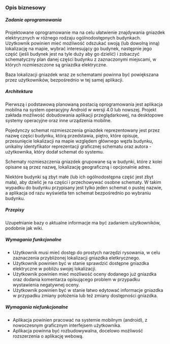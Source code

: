

### Opis biznesowy

##### Zadanie oprogramowania

Projektowane oprogramowanie ma na celu ułatwienie znajdywania gniazdek elektrycznych w różnego rodzaju ogólnodostępnych budynkach. Użytkownik powinien mieć możliwość odszukać swoją (lub dowolną inną) lokalizację na mapie, wybrać interesujący go budynek, następnie jego część (jeśli budynek jest na tyle duży aby go dzielić) i zobaczyć schematyczny plan danej części budynku z zaznaczonymi miejscami, w których rozmieszczone są gniazdka elektryczne.

Baza lokalizacji gniazdek wraz ze schematami powinna być powiększana przez użytkowników, bezpośrednio w tej samej aplikacji.

##### Architektura

Pierwszą i podstawową planowaną postacią oprogramowania jest aplikacja mobilna na system operacyjny Android w wersji 4.0 lub nowszej. Projekt zakłada możliwość dobudowania aplikacji przeglądarkowej, na desktopowe systemy operacyjne oraz inne urządzenia mobilne.

Pojedynczy schemat rozmieszczenia gniazdek reprezentowany jest przez nazwę części budynku, którą przedstawia, piętro, które opisuje, przesunięcie lokalizacji na mapie względem głównego węzła budynku, unikalny identyfikator reprezentacji graficznej schematu oraz autora - użytkownika, który dodał schemat do systemu.

Schematy rozmieszczenia gniazdek grupowane są w budynki, które z kolei opisane są przez nazwę, lokalizację geograficzną i opcjonalnie adres.

Niektóre budynki są zbyt małe (lub ich ogólnodostępna część jest zbyt mała), aby dzielić je na części i przechowywać osobne schematy. W takim wypadku do budynku przypisany jest tylko jeden schemat o pustej nazwie, a aplikacja od razu wyświetla ten schemat bezpośrednio po wybraniu budynku.

##### Przepisy

Uzupełnianie bazy o aktualne informacje ma być zadaniem użytkowników, podobnie jak wiki.

##### Wymagania funkcjonalne

- Użytkownik musi mieć dostęp do prostych narzędzi rysowania, w celu zaznaczenia przybliżonej lokalizacji gniazdka eletkrycznego.
- Użytkownik powinien być w stanie sprawdzić dostępne gniazdka elektryczne w pobliżu swojej lokalizacji.
- Użytkownik powinien mieć możliwość oceny dodanego już gniazdka oraz dodania komentarza opisującego problem w przypadku
wystawienia negatywnej oceny.
- Użytkownik powinien być w stanie łatwo edytować informacje gniazdka w przypadku zmiany położenia lub też zmiany dostępności
gniazdka.

##### Wymagania niefunkcjonalne 

- Aplikacja powinien pracować na systemie mobilnym (android), z nowoczesnym graficznym interfejsem użytkownika.
- Aplikacja powinna być rozbudowywalna, docelowo możliwość rozszerzenia o aplikację webową.

